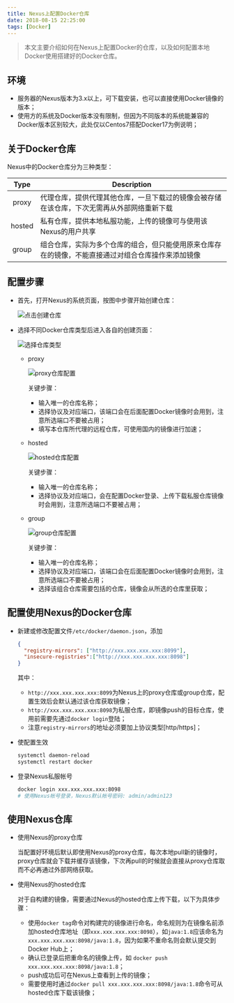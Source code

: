```yaml
---
title: Nexus上配置Docker仓库
date: 2018-08-15 22:25:00
tags: [Docker]
---
```


> 本文主要介绍如何在Nexus上配置Docker的仓库，以及如何配置本地Docker使用搭建好的Docker仓库。

## 环境

- 服务器的Nexus版本为3.x以上，可下载安装，也可以直接使用Docker镜像的版本；
- 使用方的系统及Docker版本没有限制，但因为不同版本的系统能兼容的Docker版本区别较大，此处仅以Centos7搭配Docker17为例说明；

## 关于Docker仓库

Nexus中的Docker仓库分为三种类型：

| Type | Description |
| :--: | ---- |
| proxy | 代理仓库，提供代理其他仓库，一旦下载过的镜像会被存储在该仓库，下次无需再从外部网络重新下载 |
| hosted | 私有仓库，提供本地私服功能，上传的镜像可与使用该Nexus的用户共享 |
| group | 组合仓库，实际为多个仓库的组合，但只能使用原来仓库存在的镜像，不能直接通过对组合仓库操作来添加镜像 |

## 配置步骤

- 首先，打开Nexus的系统页面，按图中步骤开始创建仓库：

  ![点击创建仓库](https://raw.githubusercontent.com/lev-gc/lev-gc.github.io/source/source/_posts/docker/create-docker-repository-in-nexus/create_repositories.png)

- 选择不同Docker仓库类型后进入各自的创建页面：

  ![选择仓库类型](https://raw.githubusercontent.com/lev-gc/lev-gc.github.io/source/source/_posts/docker/create-docker-repository-in-nexus/select_recipe.png)

  - proxy

    ![proxy仓库配置](https://raw.githubusercontent.com/lev-gc/lev-gc.github.io/source/source/_posts/docker/create-docker-repository-in-nexus/proxy_repository_configure.png)

    关键步骤：

    - 输入唯一的仓库名称；
    - 选择协议及对应端口，该端口会在后面配置Docker镜像时会用到，注意所选端口不要被占用；
    - 填写本仓库所代理的远程仓库，可使用国内的镜像进行加速；

  - hosted

    ![hosted仓库配置](https://raw.githubusercontent.com/lev-gc/lev-gc.github.io/source/source/_posts/docker/create-docker-repository-in-nexus/hosted_repository_configure.png)

    关键步骤：

    - 输入唯一的仓库名称；
    - 选择协议及对应端口，会在配置Docker登录、上传下载私服仓库镜像时会用到，注意所选端口不要被占用；

  - group

    ![group仓库配置](https://raw.githubusercontent.com/lev-gc/lev-gc.github.io/source/source/_posts/docker/create-docker-repository-in-nexus/group_repository_configure.png)

    关键步骤：

    - 输入唯一的仓库名称；
    - 选择协议及对应端口，该端口会在后面配置Docker镜像时会用到，注意所选端口不要被占用；
    - 选择该组合仓库需要包括的仓库，镜像会从所选的仓库里获取；

## 配置使用Nexus的Docker仓库

- 新建或修改配置文件`/etc/docker/daemon.json`，添加

  ```json
  {
    "registry-mirrors": ["http://xxx.xxx.xxx.xxx:8099"],
    "insecure-registries":["http://xxx.xxx.xxx.xxx:8098"]
  }
  ```

  其中：
  - `http://xxx.xxx.xxx.xxx:8099`为Nexus上的proxy仓库或group仓库，配置生效后会默认通过该仓库获取镜像；
  - `http://xxx.xxx.xxx.xxx:8098`为私服仓库，即镜像push的目标仓库，使用前需要先通过`docker login`登陆；
  - 注意`registry-mirrors`的地址必须要加上协议类型[http/https]；

- 使配置生效

  ```bash
  systemctl daemon-reload
  systemctl restart docker
  ```

- 登录Nexus私服帐号

  ```bash
  docker login xxx.xxx.xxx.xxx:8098
  # 使用Nexus帐号登录，Nexus默认帐号密码: admin/admin123
  ```

## 使用Nexus仓库

- 使用Nexus的proxy仓库

  当配置好环境后默认即使用Nexus的proxy仓库，每次本地pull新的镜像时，proxy仓库就会下载并缓存该镜像，下次再pull的时候就会直接从proxy仓库取而不必再通过外部网络获取。

- 使用Nexus的hosted仓库

  对于自构建的镜像，需要通过Nexus的hosted仓库上传下载，以下为具体步骤：

  - 使用`docker tag`命令对构建完的镜像进行命名，命名规则为在镜像名前添加hosted仓库地址（即`xxx.xxx.xxx.xxx:8098`），如`java:1.8`应该命名为`xxx.xxx.xxx.xxx:8098/java:1.8`，因为如果不重命名则会默认提交到Docker Hub上；
  - 确认已登录后把重命名的镜像上传，如 `docker push xxx.xxx.xxx.xxx:8098/java:1.8`；
  - push成功后可在Nexus上查看到上传的镜像；
  - 需要使用时通过`docker pull xxx.xxx.xxx.xxx:8098/java:1.8`命令可从hosted仓库下载该镜像；
